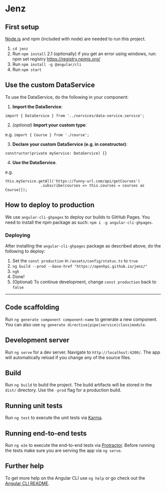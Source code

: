 # Jenz

## First setup
[Node.js](https://nodejs.org/en/download/) and npm (included with node) are needed to run this project.
1. `cd jenz`
2. Run `npm install`
2.1 (optionally) if you get an error using windows, run: npm set registry https://registry.npmjs.org/
3. Run `npm install -g @angular/cli`
4. Run `npm start`

## Use the custom DataService
To use the DataService, do the following in your component:
1. **Import the DataService**:

 `import { DataService } from '../services/data-service.service';`

2. *(optional)* **Import your custom type**:

 e.g. `import { Course } from './course';`

3. **Declare your custom DataService (e.g. in constructor)**:

 `constructor(private myService: DataService) {}`

4. **Use the DataService**.

 e.g.
 ```
 this.myService.getAll('https://funny-url.com/api/getCourses')
                 .subscribe(courses => this.courses = courses as Course[]);
 ```

## How to deploy to production
We use `angular-cli-ghpages` to deploy our builds to GitHub Pages.
You need to install the npm package as such: `npm i -g angular-cli-ghpages`.
### Deploying
After installing the `angular-cli-ghpages` package as described above, do the following to deploy:
1. Set the `const production` in `/assets/config/status.ts` to `true`
2. `ng build --prod --base-href "https://openhpi.github.io/jenz/"`
3. `ngh`
4. Done!
5. (Optional) To continue development, change `const production` back to `false`
---

## Code scaffolding

Run `ng generate component component-name` to generate a new component. You can also use `ng generate directive|pipe|service|class|module`.

## Development server

Run `ng serve` for a dev server. Navigate to `http://localhost:4200/`. The app will automatically reload if you change any of the source files.

## Build

Run `ng build` to build the project. The build artifacts will be stored in the `dist/` directory. Use the `-prod` flag for a production build.

## Running unit tests

Run `ng test` to execute the unit tests via [Karma](https://karma-runner.github.io).

## Running end-to-end tests

Run `ng e2e` to execute the end-to-end tests via [Protractor](http://www.protractortest.org/).
Before running the tests make sure you are serving the app via `ng serve`.

## Further help

To get more help on the Angular CLI use `ng help` or go check out the [Angular CLI README](https://github.com/angular/angular-cli/blob/master/README.md).
